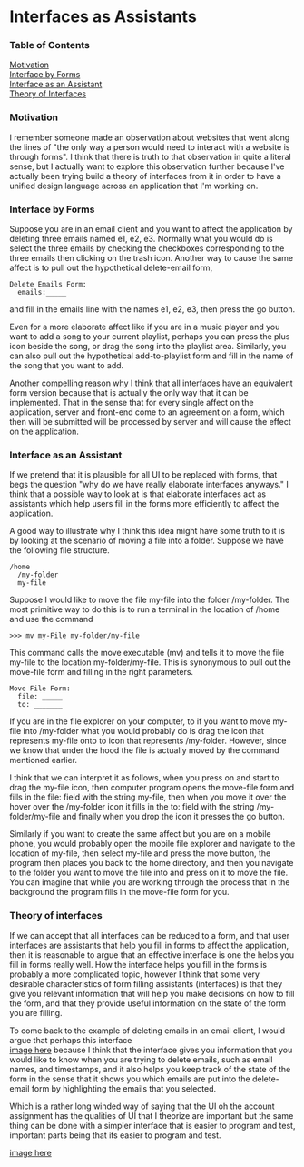 # Interfaces as Assistants

### Table of Contents
[Motivation](#motivation)\
[Interface by Forms](#interface-by-forms)\
[Interface as an Assistant](#interface-as-an-assistant)\
[Theory of Interfaces](#theory-of-interfaces)

### Motivation <span id='1'></span>

I remember someone made an observation about websites that went along the lines of "the only way a person would need to interact with a website is through forms". I think that there is truth to that observation in quite a literal sense, but I actually want to explore this observation further because I've actually been trying build a theory of interfaces from it in order to have a unified design language across an application that I'm working on.

### Interface by Forms

Suppose you are in an email client and you want to affect the application by deleting three emails named e1, e2, e3. Normally what you would do is select the three emails by checking the checkboxes corresponding to the three emails then clicking on the trash icon. Another way to cause the same affect is to pull out the hypothetical delete-email form,

```
Delete Emails Form:
  emails:_____
```

and fill in the emails line with the names e1, e2, e3, then press the go button.

Even for a more elaborate affect like if you are in a music player and you want to add a song to your current playlist, perhaps you can press the plus icon beside the song, or drag the song into the playlist area. Similarly, you can also pull out the hypothetical add-to-playlist form and fill in the name of the song that you want to add.

Another compelling reason why I think that all interfaces have an equivalent form version because that is actually the only way that it can be implemented. That in the sense that for every single affect on the application, server and front-end come to an agreement on a form, which then will be submitted will be processed by server and will cause the effect on the application.

### Interface as an Assistant <span id='3'></span>

If we pretend that it is plausible for all UI to be replaced with forms, that begs the question "why do we have really elaborate interfaces anyways." I think that a possible way to look at is that elaborate interfaces act as assistants which help users fill in the forms more efficiently to affect the application.

A good way to illustrate why I think this idea might have some truth to it is by looking at the scenario of moving a file into a folder. Suppose we have the following file structure.

```
/home
  /my-folder
  my-file
```

Suppose I would like to move the file my-file into the folder /my-folder. The most primitive way to do this is to run a terminal in the location of /home and use the command

```
>>> mv my-File my-folder/my-file
```

This command calls the move executable (mv) and tells it to move the file my-file to the location my-folder/my-file. This is synonymous to pull out the move-file form and filling in the right parameters.

```
Move File Form:
  file: _____
  to: _______
```

If you are in the file explorer on your computer, to if you want to move my-file into /my-folder what you would probably do is drag the icon that represents my-file onto to icon that represents /my-folder. However, since we know that under the hood the file is actually moved by the command mentioned earlier.

I think that we can interpret it as follows, when you press on and start to drag the my-file icon, then computer program opens the move-file form and fills in the file: field with the string my-file, then when you move it over the hover over the /my-folder icon it fills in the to: field with the string /my-folder/my-file and finally when you drop the icon it presses the go button.

Similarly if you want to create the same affect but you are on a mobile phone,  you would probably open the mobile file explorer and navigate to the location of my-file, then select my-file and press the move button, the program then places you back to the home directory, and then you navigate to the folder you want to move the file into and press on it to move the file. You can imagine that while you are working through the process that in the background the program fills in the move-file form for you.

### Theory of interfaces

If we can accept that all interfaces can be reduced to a form, and that user interfaces are assistants that help you fill in forms to affect the application, then it is reasonable to argue that an effective interface is one the helps you fill in forms really well. How the interface helps you fill in the forms is probably a more complicated topic, however I think that some very desirable characteristics of form filling assistants (interfaces) is that they give you relevant information that will help you make decisions on how to fill the form, and that they provide useful information on the state of the form you are filling.

To come back to the example of deleting emails in an email client, I would argue that perhaps this interface\
[image here]()
because I think that the interface gives you information that you would like to know when you are trying to delete emails, such as email names, and timestamps, and it also helps you keep track of the state of the form in the sense that it shows you which emails are put into the delete-email form by highlighting the emails that you selected.

Which is a rather long winded way of saying that the UI oh the account assignment has the qualities of UI that I theorize are important but the same thing can be done with a simpler interface that is easier to program and test, important parts being that its easier to program and test.

[image here]()
